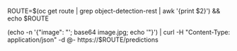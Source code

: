 ROUTE=$(oc get route | grep object-detection-rest | awk '{print $2}') && echo $ROUTE

(echo -n '{"image": "'; base64 image.jpg; echo '"}') | curl -H "Content-Type: application/json" -d @- https://$ROUTE/predictions
